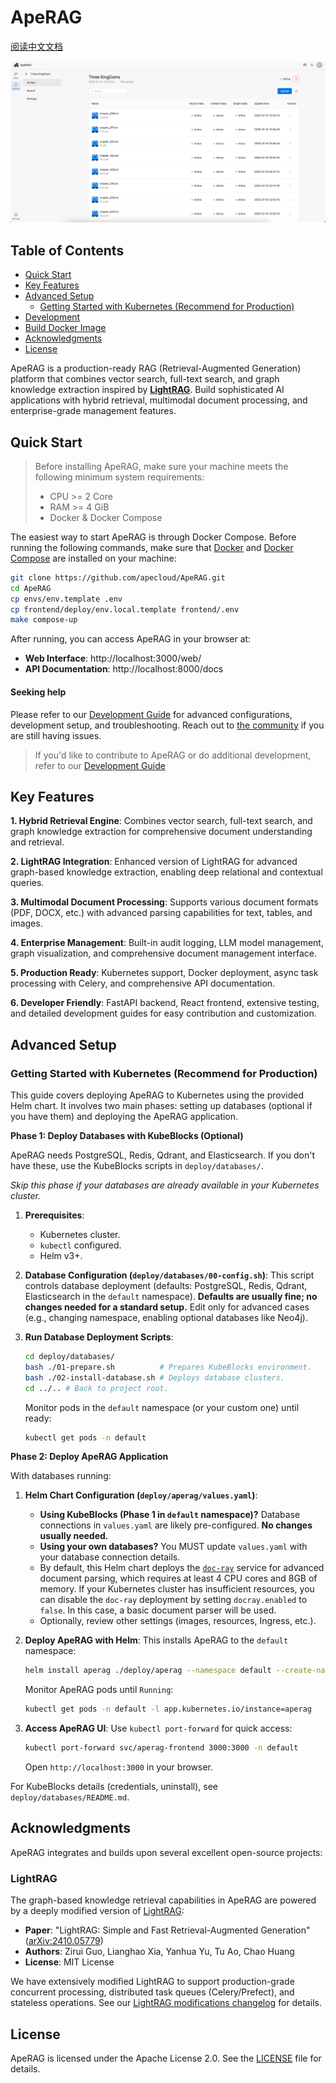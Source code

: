 # ApeRAG

[阅读中文文档](./README_zh.md)

![collection-page.png](docs%2Fimages%2Fcollection-page.png)

## Table of Contents

- [Quick Start](#quick-start)
- [Key Features](#key-features)
- [Advanced Setup](#advanced-setup)
  - [Getting Started with Kubernetes (Recommend for Production)](#getting-started-with-kubernetes-recommend-for-production)
- [Development](./docs/development-guide.md)
- [Build Docker Image](./docs/build-docker-image.md)
- [Acknowledgments](#acknowledgments)
- [License](#license)

ApeRAG is a production-ready RAG (Retrieval-Augmented Generation) platform that combines vector search, full-text search, and graph knowledge extraction inspired by **[LightRAG](https://github.com/HKUDS/LightRAG)**. Build sophisticated AI applications with hybrid retrieval, multimodal document processing, and enterprise-grade management features.

## Quick Start

> Before installing ApeRAG, make sure your machine meets the following minimum system requirements:
>
> - CPU >= 2 Core
> - RAM >= 4 GiB
> - Docker & Docker Compose

The easiest way to start ApeRAG is through Docker Compose. Before running the following commands, make sure that [Docker](https://docs.docker.com/get-docker/) and [Docker Compose](https://docs.docker.com/compose/install/) are installed on your machine:

```bash
git clone https://github.com/apecloud/ApeRAG.git
cd ApeRAG
cp envs/env.template .env
cp frontend/deploy/env.local.template frontend/.env
make compose-up
```

After running, you can access ApeRAG in your browser at:
- **Web Interface**: http://localhost:3000/web/
- **API Documentation**: http://localhost:8000/docs

#### Seeking help

Please refer to our [Development Guide](./docs/development-guide.md) for advanced configurations, development setup, and troubleshooting. Reach out to [the community](#acknowledgments) if you are still having issues.

> If you'd like to contribute to ApeRAG or do additional development, refer to our [Development Guide](./docs/development-guide.md)

## Key Features

**1. Hybrid Retrieval Engine**:
Combines vector search, full-text search, and graph knowledge extraction for comprehensive document understanding and retrieval.

**2. LightRAG Integration**:
Enhanced version of LightRAG for advanced graph-based knowledge extraction, enabling deep relational and contextual queries.

**3. Multimodal Document Processing**:
Supports various document formats (PDF, DOCX, etc.) with advanced parsing capabilities for text, tables, and images.

**4. Enterprise Management**:
Built-in audit logging, LLM model management, graph visualization, and comprehensive document management interface.

**5. Production Ready**:
Kubernetes support, Docker deployment, async task processing with Celery, and comprehensive API documentation.

**6. Developer Friendly**:
FastAPI backend, React frontend, extensive testing, and detailed development guides for easy contribution and customization.

## Advanced Setup

### Getting Started with Kubernetes (Recommend for Production)

This guide covers deploying ApeRAG to Kubernetes using the provided Helm chart. It involves two main phases: setting up databases (optional if you have them) and deploying the ApeRAG application.

**Phase 1: Deploy Databases with KubeBlocks (Optional)**

ApeRAG needs PostgreSQL, Redis, Qdrant, and Elasticsearch. If you don't have these, use the KubeBlocks scripts in `deploy/databases/`.

*Skip this phase if your databases are already available in your Kubernetes cluster.*

1.  **Prerequisites**:
    *   Kubernetes cluster.
    *   `kubectl` configured.
    *   Helm v3+.

2.  **Database Configuration (`deploy/databases/00-config.sh`)**:
    This script controls database deployment (defaults: PostgreSQL, Redis, Qdrant, Elasticsearch in the `default` namespace). **Defaults are usually fine; no changes needed for a standard setup.** Edit only for advanced cases (e.g., changing namespace, enabling optional databases like Neo4j).

3.  **Run Database Deployment Scripts**:
    ```bash
    cd deploy/databases/
    bash ./01-prepare.sh          # Prepares KubeBlocks environment.
    bash ./02-install-database.sh # Deploys database clusters.
    cd ../.. # Back to project root.
    ```
    Monitor pods in the `default` namespace (or your custom one) until ready:
    ```bash
    kubectl get pods -n default
    ```

**Phase 2: Deploy ApeRAG Application**

With databases running:

1.  **Helm Chart Configuration (`deploy/aperag/values.yaml`)**:
    *   **Using KubeBlocks (Phase 1 in `default` namespace)?** Database connections in `values.yaml` are likely pre-configured. **No changes usually needed.**
    *   **Using your own databases?** You MUST update `values.yaml` with your database connection details.
    *   By default, this Helm chart deploys the [`doc-ray`](https://github.com/apecloud/doc-ray) service for advanced document parsing, which requires at least 4 CPU cores and 8GB of memory. If your Kubernetes cluster has insufficient resources, you can disable the `doc-ray` deployment by setting `docray.enabled` to `false`. In this case, a basic document parser will be used.
    *   Optionally, review other settings (images, resources, Ingress, etc.).

2.  **Deploy ApeRAG with Helm**:
    This installs ApeRAG to the `default` namespace:
    ```bash
    helm install aperag ./deploy/aperag --namespace default --create-namespace
    ```
    Monitor ApeRAG pods until `Running`:
    ```bash
    kubectl get pods -n default -l app.kubernetes.io/instance=aperag
    ```

3.  **Access ApeRAG UI**:
    Use `kubectl port-forward` for quick access:
    ```bash
    kubectl port-forward svc/aperag-frontend 3000:3000 -n default
    ```
    Open `http://localhost:3000` in your browser.

For KubeBlocks details (credentials, uninstall), see `deploy/databases/README.md`.

## Acknowledgments

ApeRAG integrates and builds upon several excellent open-source projects:

### LightRAG
The graph-based knowledge retrieval capabilities in ApeRAG are powered by a deeply modified version of [LightRAG](https://github.com/HKUDS/LightRAG):
- **Paper**: "LightRAG: Simple and Fast Retrieval-Augmented Generation" ([arXiv:2410.05779](https://arxiv.org/abs/2410.05779))
- **Authors**: Zirui Guo, Lianghao Xia, Yanhua Yu, Tu Ao, Chao Huang
- **License**: MIT License

We have extensively modified LightRAG to support production-grade concurrent processing, distributed task queues (Celery/Prefect), and stateless operations. See our [LightRAG modifications changelog](./aperag/graph/changelog.md) for details.

## License

ApeRAG is licensed under the Apache License 2.0. See the [LICENSE](./LICENSE) file for details.